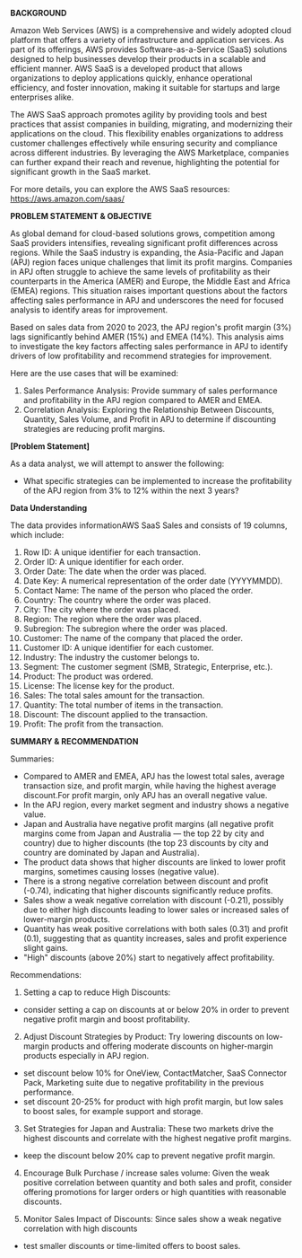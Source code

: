 **BACKGROUND**

Amazon Web Services (AWS) is a comprehensive and widely adopted cloud platform that offers a variety of infrastructure and application services. As part of its offerings, AWS provides Software-as-a-Service (SaaS) solutions designed to help businesses develop their products in a scalable and efficient manner. AWS SaaS is a developed product that allows organizations to deploy applications quickly, enhance operational efficiency, and foster innovation, making it suitable for startups and large enterprises alike​.

The AWS SaaS approach promotes agility by providing tools and best practices that assist companies in building, migrating, and modernizing their applications on the cloud. This flexibility enables organizations to address customer challenges effectively while ensuring security and compliance across different industries. By leveraging the AWS Marketplace, companies can further expand their reach and revenue, highlighting the potential for significant growth in the SaaS market​.

For more details, you can explore the AWS SaaS resources:
https://aws.amazon.com/saas/

**PROBLEM STATEMENT & OBJECTIVE**

As global demand for cloud-based solutions grows, competition among SaaS providers intensifies, revealing significant profit differences across regions. While the SaaS industry is expanding, the Asia-Pacific and Japan (APJ) region faces unique challenges that limit its profit margins. Companies in APJ often struggle to achieve the same levels of profitability as their counterparts in the America (AMER) and Europe, the Middle East and Africa (EMEA) regions. This situation raises important questions about the factors affecting sales performance in APJ and underscores the need for focused analysis to identify areas for improvement.

Based on sales data from 2020 to 2023, the APJ region's profit margin (3%) lags significantly behind AMER (15%) and EMEA (14%). This analysis aims to investigate the key factors affecting sales performance in APJ to identify drivers of low profitability and recommend strategies for improvement.

Here are the use cases that will be examined:
1. Sales Performance Analysis: Provide summary of sales performance and profitability in the APJ region compared to AMER and EMEA.
2. Correlation Analysis: Exploring the Relationship Between Discounts, Quantity, Sales Volume, and Profit in APJ to determine if discounting strategies are reducing profit margins.

**[Problem Statement]**

As a data analyst, we will attempt to answer the following:
- What specific strategies can be implemented to increase the profitability of the APJ region from 3% to 12% within the next 3 years?

**Data Understanding**

The data provides informationAWS SaaS Sales and consists of 19 columns, which include:
1. Row ID: A unique identifier for each transaction.
2. Order ID: A unique identifier for each order.
3. Order Date: The date when the order was placed.
4. Date Key: A numerical representation of the order date (YYYYMMDD).
5. Contact Name: The name of the person who placed the order.
6. Country: The country where the order was placed.
7. City: The city where the order was placed.
8. Region: The region where the order was placed.
9. Subregion: The subregion where the order was placed.
10. Customer: The name of the company that placed the order.
11. Customer ID: A unique identifier for each customer.
12. Industry: The industry the customer belongs to.
13. Segment: The customer segment (SMB, Strategic, Enterprise, etc.).
14. Product: The product was ordered.
15. License: The license key for the product.
16. Sales: The total sales amount for the transaction.
17. Quantity: The total number of items in the transaction.
18. Discount: The discount applied to the transaction.
19. Profit: The profit from the transaction.

**SUMMARY & RECOMMENDATION**

Summaries:
- Compared to AMER and EMEA, APJ has the lowest total sales, average transaction size, and profit margin, while having the highest average discount.For profit margin, only APJ has an overall negative value.
- In the APJ region, every market segment and industry shows a negative value.
- Japan and Australia have negative profit margins (all negative profit margins come from Japan and Australia — the top 22 by city and country) due to higher discounts (the top 23 discounts by city and country are dominated by Japan and Australia).
- The product data shows that higher discounts are linked to lower profit margins, sometimes causing losses (negative value).
- There is a strong negative correlation between discount and profit (-0.74), indicating that higher discounts significantly reduce profits.
- Sales show a weak negative correlation with discount (-0.21), possibly due to either high discounts leading to lower sales or increased sales of lower-margin products.
- Quantity has weak positive correlations with both sales (0.31) and profit (0.1), suggesting that as quantity increases, sales and profit experience slight gains.
- "High" discounts (above 20%) start to negatively affect profitability.

Recommendations:
1) Setting a cap to reduce High Discounts: 
- consider setting a cap on discounts at or below 20% in order to prevent negative profit margin and boost profitability.

2) Adjust Discount Strategies by Product: 
Try lowering discounts on low-margin products and offering moderate discounts on higher-margin products especially in APJ region.
- set discount below 10% for OneView, ContactMatcher, SaaS Connector Pack, Marketing suite due to negative profitability in the previous performance.
- set discount 20-25% for product with high profit margin, but low sales to boost sales, for example support and storage.

3) Set Strategies for Japan and Australia: 
These two markets drive the highest discounts and correlate with the highest negative profit margins.
- keep the discount below 20% cap to prevent negative profit margin.

4) Encourage Bulk Purchase / increase sales volume: 
Given the weak positive correlation between quantity and both sales and profit, consider offering promotions for larger orders or high quantities with reasonable discounts.

5) Monitor Sales Impact of Discounts: Since sales show a weak negative correlation with high discounts
- test smaller discounts or time-limited offers to boost sales.
